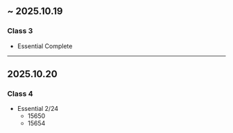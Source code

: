 ## ~ 2025.10.19
### Class 3  
- Essential Complete

---

## 2025.10.20
### Class 4  
- Essential 2/24  
  - 15650  
  - 15654

